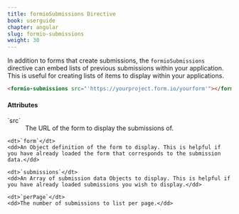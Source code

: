 ```yaml
---
title: formioSubmissions Directive
book: userguide
chapter: angular
slug: formio-submissions
weight: 30
---
```

In addition to forms that create submissions, the `formioSubmissions` directive can embed lists of previous submissions within your application. This is useful for creating lists of items to display within your applications.

```html
<formio-submissions src="'https://yourproject.form.io/yourform'"></formio-submissions>
```

#### Attributes

<dl class="dl-horizontal">
    <dt>`src`</dt>
    <dd>The URL of the form to display the submissions of.</dd>

    <dt>`form`</dt>
    <dd>An Object definition of the form to display. This is helpful if you have already loaded the form that corresponds to the submission data.</dd>

    <dt>`submissions`</dt>
    <dd>An Array of submission data Objects to display. This is helpful if you have already loaded submissions you wish to display.</dd>

    <dt>`perPage`</dt>
    <dd>The number of submissions to list per page.</dd>
</dl>
